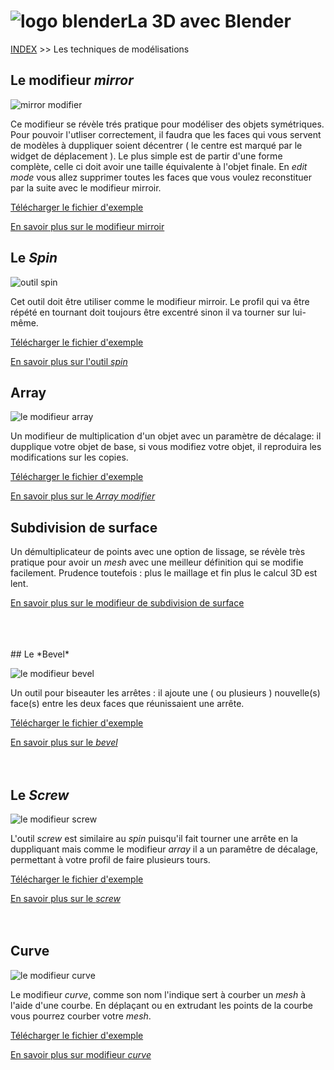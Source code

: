 # ![logo blender](src/blender.png)La 3D avec Blender
[INDEX](readme.md) >> Les techniques de modélisations

## Le modifieur *mirror*
![mirror modifier](src/mirror-modifier.png)

Ce modifieur se révèle trés pratique pour modéliser des objets symétriques. Pour pouvoir l'utliser correctement, il faudra que les faces qui vous servent de modèles à duppliquer soient décentrer ( le centre est marqué par le widget de déplacement ). Le plus simple est de partir d'une forme complète, celle ci doit avoir une taille équivalente à l'objet finale. En *edit mode* vous allez supprimer toutes les faces que vous voulez reconstituer par la suite avec le modifieur mirroir.

[Télécharger le fichier d'exemple](fichiers-blender/modifieur-mirroir.blend)

[En savoir plus sur le modifieur mirroir](https://www.blender.org/manual/modeling/modifiers/generate/mirror.html)
## Le *Spin*
![outil spin](src/outil-spin.png)

Cet outil doit être utiliser comme le modifieur mirroir. Le profil qui va être répété en tournant doit toujours être excentré sinon il va tourner sur lui-même.

[Télécharger le fichier d'exemple](fichiers-blender/outil-spin.blend)

[En savoir plus sur l'outil *spin*](https://www.blender.org/manual/modeling/meshes/editing/duplicating/spin.html)



## Array
![le modifieur *array*](src/modifieur-array.png)

Un modifieur de multiplication d'un objet avec un paramètre de décalage: il dupplique votre objet de base, si vous modifiez votre objet, il reproduira les modifications sur les copies.

[Télécharger le fichier d'exemple](fichiers-blender/array-modifier.blend)


[En savoir plus sur le *Array modifier*](https://www.blender.org/manual/modeling/modifiers/generate/array.html)



## Subdivision de surface

Un démultiplicateur de points avec une option de lissage, se révèle très pratique pour avoir un *mesh* avec une meilleur définition qui se modifie facilement. Prudence toutefois : plus le maillage et fin plus le calcul 3D est lent.


[En savoir plus sur le modifieur de subdivision de surface](https://www.blender.org/manual/modeling/modifiers/generate/subsurf.html?highlight=subdivision)

<br />
<br />
<br />
## Le *Bevel*

![le modifieur *bevel*](src/bevel-modifier.png)

Un outil pour biseauter les arrêtes : il ajoute une ( ou plusieurs ) nouvelle(s) face(s) entre les deux faces que réunissaient une arrête.

[Télécharger le fichier d'exemple](fichiers-blender/modifieur-bevel.blend)

[En savoir plus sur le *bevel*](https://www.blender.org/manual/modeling/modifiers/generate/bevel.html)
<br />
<br />
<br />

## Le *Screw*
![le modifieur *screw*](src/screw-modifier.png)

L'outil *screw* est similaire au *spin* puisqu'il fait tourner une arrête en la duppliquant mais comme le modifieur *array* il a un paramêtre de décalage, permettant à votre profil de faire plusieurs tours.

[Télécharger le fichier d'exemple](fichiers-blender/screw-modifier.blend)

[En savoir plus sur le *screw*](https://www.blender.org/manual/modeling/meshes/editing/duplicating/screw.html)
<br />
<br />
<br />
## Curve

![le modifieur *curve*](src/modifier-curve.png)

Le modifieur *curve*, comme son nom l'indique sert à courber un *mesh* à l'aide d'une courbe. En déplaçant ou en extrudant les points de la courbe vous pourrez courber votre *mesh*.

[Télécharger le fichier d'exemple](fichiers-blender/modifieur-courbe.blend)

[En savoir plus sur modifieur *curve*](https://www.blender.org/manual/modeling/modifiers/deform/curve.html)
